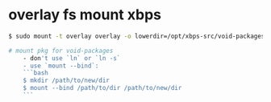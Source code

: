 # overlay fs mount xbps
```bash
$ sudo mount -t overlay overlay -o lowerdir=/opt/xbps-src/void-packages:/opt/xbps-src/ayoub,upperdir=/opt/xbps-src/xbps-up,workdir=/opt/xbps-src/xbps-work /opt/xbps-src/xbps-merg

# mount pkg for void-packages
    - don't use `ln` or `ln -s`
    - use `mount --bind`:
    ```bash
    $ mkdir /path/to/new/dir
    $ mount --bind /path/to/dir /path/to/new/dir
    ```
```
